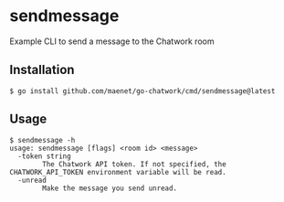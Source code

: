# sendmessage

Example CLI to send a message to the Chatwork room

## Installation

```
$ go install github.com/maenet/go-chatwork/cmd/sendmessage@latest
```

## Usage

```
$ sendmessage -h
usage: sendmessage [flags] <room id> <message>
  -token string
        The Chatwork API token. If not specified, the CHATWORK_API_TOKEN environment variable will be read.
  -unread
        Make the message you send unread.
```
